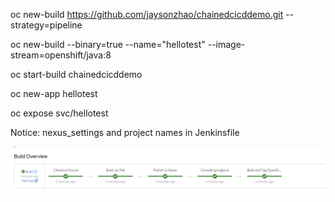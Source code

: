 oc new-build https://github.com/jaysonzhao/chainedcicddemo.git --strategy=pipeline

oc new-build --binary=true --name="hellotest" --image-stream=openshift/java:8

oc start-build chainedcicddemo

oc new-app hellotest

oc expose svc/hellotest


Notice: nexus_settings and project names in Jenkinsfile

![alt text](https://github.com/jaysonzhao/chainedcicddemo/raw/master/buildscreen.png?raw=true)